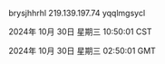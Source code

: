 brysjhhrhl 219.139.197.74 yqqlmgsycl

2024年 10月 30日 星期三 10:50:01 CST

2024年 10月 30日 星期三 02:50:01 GMT
